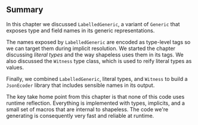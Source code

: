 ## Summary

In this chapter we discussed `LabelledGeneric`,
a variant of `Generic` that exposes type and field names
in its generic representations.

The names exposed by `LabelledGeneric`
are encoded as type-level tags
so we can target them during implicit resolution.
We started the chapter discussing *literal types*
and the way shapeless uses them in its tags.
We also discussed the `Witness` type class,
which is used to reify literal types as values.

Finally, we combined `LabelledGeneric`,
literal types, and `Witness` to build a `JsonEcoder` library
that includes sensible names in its output.

The key take home point from this chapter
is that none of this code uses runtime reflection.
Everything is implemented with types, implicits,
and a small set of macros that are internal to shapeless.
The code we're generating is consequently
very fast and reliable at runtime.
